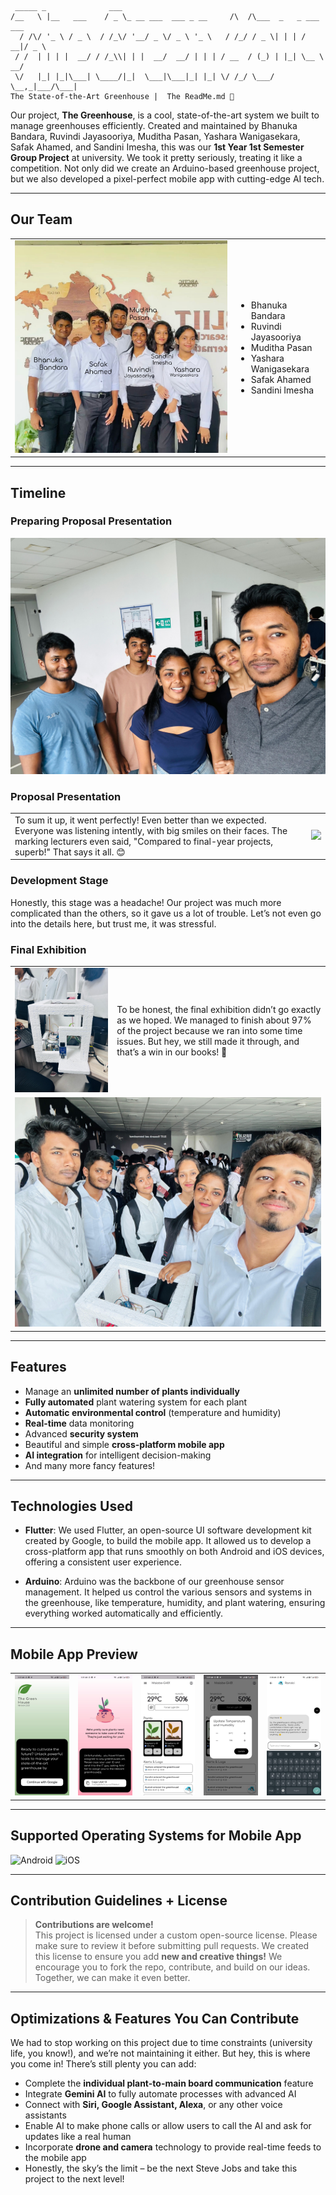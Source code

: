 ```
 _____ _              ___
/__   \ |__   ___    / _ \_ __ ___  ___ _ __     /\  /\___  _   _ ___  ___
  / /\/ '_ \ / _ \  / /_\/ '__/ _ \/ _ \ '_ \   / /_/ / _ \| | | / __|/ _ \
 / /  | | | |  __/ / /_\\| | |  __/  __/ | | | / __  / (_) | |_| \__ \  __/
 \/   |_| |_|\___| \____/|_|  \___|\___|_| |_| \/ /_/ \___/ \__,_|___/\___|
The State-of-the-Art Greenhouse |  The ReadMe.md 📖
```

Our project, **The Greenhouse**, is a cool, state-of-the-art system we built to manage greenhouses efficiently. Created and maintained by Bhanuka Bandara, Ruvindi Jayasooriya, Muditha Pasan, Yashara Wanigasekara, Safak Ahamed, and Sandini Imesha, this was our **1st Year 1st Semester Group Project** at university. We took it pretty seriously, treating it like a competition. Not only did we create an Arduino-based greenhouse project, but we also developed a pixel-perfect mobile app with cutting-edge AI tech.

---

## Our Team
<table>
<tr>
<td><img src="https://github.com/mrbhanukab/TheGreenHouse/blob/main/Documents/ReadmeContent/team.png"/></td>
<td>
<ul>
<li>Bhanuka Bandara</li>
<li>Ruvindi Jayasooriya</li>
<li>Muditha Pasan</li>
<li>Yashara Wanigasekara</li>
<li>Safak Ahamed</li>
<li>Sandini Imesha</li>
</ul>
</td>
</tr>
</table>

---

## Timeline

### Preparing Proposal Presentation
<img src="https://github.com/mrbhanukab/TheGreenHouse/blob/main/Documents/ReadmeContent/Preparing.jpeg"/>

### Proposal Presentation
<table>
<tr>
<td>To sum it up, it went perfectly! Even better than we expected. Everyone was listening intently, with big smiles on their faces. The marking lecturers even said, "Compared to final-year projects, superb!" That says it all. 😊</td>
<td><img src="https://github.com/mrbhanukab/TheGreenHouse/blob/main/Documents/ReadmeContent/ProposalPresentation.png"/></td>
</tr>
</table>

### Development Stage
Honestly, this stage was a headache! Our project was much more complicated than the others, so it gave us a lot of trouble. Let’s not even go into the details here, but trust me, it was stressful.

### Final Exhibition
<table>
<tr>
<td><img src="https://github.com/mrbhanukab/TheGreenHouse/blob/main/Documents/ReadmeContent/greenhouse.jpeg"/></td>
<td>To be honest, the final exhibition didn’t go exactly as we hoped. We managed to finish about 97% of the project because we ran into some time issues. But hey, we still made it through, and that’s a win in our books! 🥳</td>
</tr>
<tr>
<td colspan="2"><img src="https://github.com/mrbhanukab/TheGreenHouse/blob/main/Documents/ReadmeContent/Final.jpeg"/></td>
</tr>
</table>

---

## Features

- Manage an **unlimited number of plants individually**
- **Fully automated** plant watering system for each plant
- **Automatic environmental control** (temperature and humidity)
- **Real-time** data monitoring
- Advanced **security system**
- Beautiful and simple **cross-platform mobile app**
- **AI integration** for intelligent decision-making
- And many more fancy features!

---

## Technologies Used

- **Flutter**: We used Flutter, an open-source UI software development kit created by Google, to build the mobile app. It allowed us to develop a cross-platform app that runs smoothly on both Android and iOS devices, offering a consistent user experience.

- **Arduino**: Arduino was the backbone of our greenhouse sensor management. It helped us control the various sensors and systems in the greenhouse, like temperature, humidity, and plant watering, ensuring everything worked automatically and efficiently.

---

## Mobile App Preview
<table>
 <tr>
  <td> <img src="https://github.com/mrbhanukab/TheGreenHouse/blob/main/Documents/ReadmeContent/1.jpeg" /> </td>
    <td> <img src="https://github.com/mrbhanukab/TheGreenHouse/blob/main/Documents/ReadmeContent/2.jpeg" /> </td>
    <td> <img src="https://github.com/mrbhanukab/TheGreenHouse/blob/main/Documents/ReadmeContent/3.jpeg" /> </td>
    <td> <img src="https://github.com/mrbhanukab/TheGreenHouse/blob/main/Documents/ReadmeContent/4.jpeg" /> </td>
    <td> <img src="https://github.com/mrbhanukab/TheGreenHouse/blob/main/Documents/ReadmeContent/5.jpeg" /> </td>
 </tr>
</table>

---

## Supported Operating Systems for Mobile App
![Android](https://img.shields.io/badge/Android-3DDC84?style=for-the-badge&logo=android&logoColor=white)
![iOS](https://img.shields.io/badge/iOS-000000?style=for-the-badge&logo=ios&logoColor=white)

---

## Contribution Guidelines + License

> **Contributions are welcome!** <br />
> This project is licensed under a custom open-source license. Please make sure to review it before submitting pull requests. We created this license to ensure you add **new and creative things!** We encourage you to fork the repo, contribute, and build on our ideas. Together, we can make it even better.

---

## Optimizations & Features You Can Contribute

We had to stop working on this project due to time constraints (university life, you know!), and we’re not maintaining it either. But hey, this is where you come in! There’s still plenty you can add:

- Complete the **individual plant-to-main board communication** feature
- Integrate **Gemini AI** to fully automate processes with advanced AI
- Connect with **Siri, Google Assistant, Alexa**, or any other voice assistants
- Enable AI to make phone calls or allow users to call the AI and ask for updates like a real human
- Incorporate **drone and camera** technology to provide real-time feeds to the mobile app
- Honestly, the sky’s the limit – be the next Steve Jobs and take this project to the next level!
